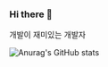 ### Hi there 👋

개발이 재미있는 개발자

![Anurag's GitHub stats](https://github-readme-stats.vercel.app/api?username=soyikimm&show_icons=true&theme=radical)
